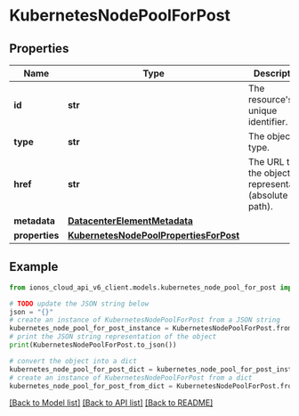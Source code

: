 # KubernetesNodePoolForPost


## Properties

Name | Type | Description | Notes
------------ | ------------- | ------------- | -------------
**id** | **str** | The resource&#39;s unique identifier. | [optional] [readonly] 
**type** | **str** | The object type. | [optional] [readonly] 
**href** | **str** | The URL to the object representation (absolute path). | [optional] [readonly] 
**metadata** | [**DatacenterElementMetadata**](DatacenterElementMetadata.md) |  | [optional] 
**properties** | [**KubernetesNodePoolPropertiesForPost**](KubernetesNodePoolPropertiesForPost.md) |  | 

## Example

```python
from ionos_cloud_api_v6_client.models.kubernetes_node_pool_for_post import KubernetesNodePoolForPost

# TODO update the JSON string below
json = "{}"
# create an instance of KubernetesNodePoolForPost from a JSON string
kubernetes_node_pool_for_post_instance = KubernetesNodePoolForPost.from_json(json)
# print the JSON string representation of the object
print(KubernetesNodePoolForPost.to_json())

# convert the object into a dict
kubernetes_node_pool_for_post_dict = kubernetes_node_pool_for_post_instance.to_dict()
# create an instance of KubernetesNodePoolForPost from a dict
kubernetes_node_pool_for_post_from_dict = KubernetesNodePoolForPost.from_dict(kubernetes_node_pool_for_post_dict)
```
[[Back to Model list]](../README.md#documentation-for-models) [[Back to API list]](../README.md#documentation-for-api-endpoints) [[Back to README]](../README.md)


